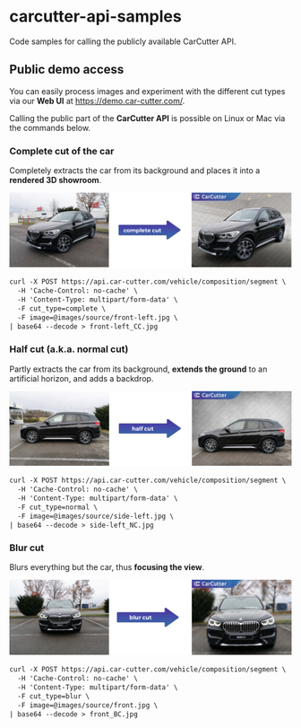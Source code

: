 # carcutter-api-samples
Code samples for calling the publicly available CarCutter API.

## Public demo access

You can easily process images and experiment with the different cut types via our **Web UI** at https://demo.car-cutter.com/.

Calling the public part of the **CarCutter API** is possible on Linux or Mac via the commands below.

### Complete cut of the car

Completely extracts the car from its background and places it into a **rendered 3D showroom**.

![complete cut](images/illustration/complete-cut.png)

```
curl -X POST https://api.car-cutter.com/vehicle/composition/segment \
  -H 'Cache-Control: no-cache' \
  -H 'Content-Type: multipart/form-data' \
  -F cut_type=complete \
  -F image=@images/source/front-left.jpg \
| base64 --decode > front-left_CC.jpg
```

### Half cut (a.k.a. normal cut)

Partly extracts the car from its background, **extends the ground** to an artificial horizon, and adds a backdrop.

![half cut](images/illustration/half-cut.png)

```
curl -X POST https://api.car-cutter.com/vehicle/composition/segment \
  -H 'Cache-Control: no-cache' \
  -H 'Content-Type: multipart/form-data' \
  -F cut_type=normal \
  -F image=@images/source/side-left.jpg \
| base64 --decode > side-left_NC.jpg
```


### Blur cut

Blurs everything but the car, thus **focusing the view**.

![blur cut](images/illustration/blur-cut.png)

```
curl -X POST https://api.car-cutter.com/vehicle/composition/segment \
  -H 'Cache-Control: no-cache' \
  -H 'Content-Type: multipart/form-data' \
  -F cut_type=blur \
  -F image=@images/source/front.jpg \
| base64 --decode > front_BC.jpg
```
